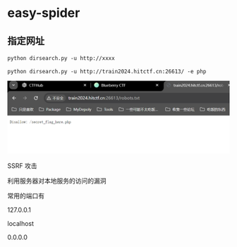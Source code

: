 # easy-spider

## 指定网址

``` shell
python dirsearch.py -u http://xxxx
```

``` shell
python dirsearch.py -u http://train2024.hitctf.cn:26613/ -e php
```

![image.png](https://raw.githubusercontent.com/MarchPhantasia/pic/main/hexoblog/20240803101815.png)

SSRF 攻击

利用服务器对本地服务的访问的漏洞

常用的端口有

127.0.0.1

localhost

0.0.0.0
